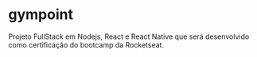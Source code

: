 # gympoint
Projeto FullStack em Nodejs, React e React Native que será desenvolvido como certificação do bootcamp da Rocketseat.
